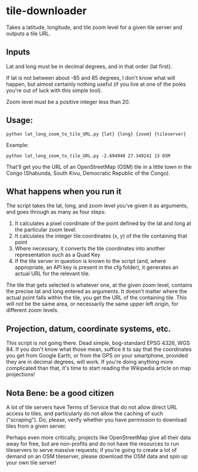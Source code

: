 # tile-downloader

Takes a latitude, longitude, and tile zoom level for a given tile server and outputs a tile URL.  

## Inputs

Lat and long must be in decimal degrees, and in that order (lat first).  

If lat is not between about -85 and 85 degrees, I don't know what will happen, but almost certainly nothing useful (if you live at one of the poles you're out of luck with this simple tool).  

Zoom level must be a positive integer less than 20.  

## Usage:

    python lat_long_zoom_to_tile_URL.py {lat} {long} {zoom} {tileserver}

Example:

    python lat_long_zoom_to_tile_URL.py -2.694940 27.349241 13 OSM

That'll get you the URL of an OpenStreetMap (OSM) tile in a little town in the Congo (Shabunda, South Kivu, Democratic Republic of the Congo).

## What happens when you run it

The script takes the lat, long, and zoom level you've given it as arguments, and goes through as many as four steps:

1. It calculates a pixel coordinate of the point defined by the lat and long at the particular zoom level.
2. It calculates the integer tile coordinates (x, y) of the tile containing that point
3. Where necessary, it converts the tile coordinates into another representation such as a Quad Key
4. If the tile server in question is known to the script (and, where appropriate, an API key is present in the cfg folder), it generates an actual URL for the relevant tile.

The tile that gets selected is whatever one, at the given zoom level, contains the precise lat and long entered as arguments.  It doesn't matter where the actual point falls within the tile, you get the URL of the containing tile.  This will _not_ be the same area, or necessarily the same upper left origin, for different zoom levels.

## Projection, datum, coordinate systems, etc.

This script is not going there.  Dead simple, bog-standard EPSG 4326, WGS 84.  If you don't know what those mean, suffice it to say that the coordinates you get from Google Earth, or from the GPS on your smartphone, provided they are in decimal degrees, will work.  If you're doing anything more complicated than that, it's time to start reading the Wikipedia article on map projections!

## Nota Bene: be a good citizen

A lot of tile servers have Terms of Service that do not allow direct URL access to tiles, and particularly do not allow the caching of such ("scraping").  Do, please, verify whether you have permission to download tiles from a given server. 

Perhaps even more critically, projects like OpenStreetMap give all their data away for free, but are non-profits and do not have the resources to run tileservers to serve massive requests; if you're going to create a lot of demand on an OSM tileserver, please download the OSM data and spin up your own tile server!  
